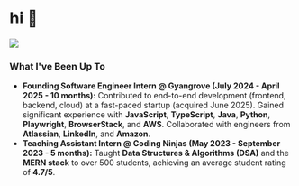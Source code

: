 # hi 👋

![](http://github-profile-summary-cards.vercel.app/api/cards/profile-details?username=Abhaydutt2003&theme=nord_dark) 

### What I've Been Up To
* **Founding Software Engineer Intern @ Gyangrove (July 2024 - April 2025 - 10 months):** Contributed to end-to-end development (frontend, backend, cloud) at a fast-paced startup (acquired June 2025). Gained significant experience with **JavaScript**, **TypeScript**, **Java**, **Python**, **Playwright**, **BrowserStack**, and **AWS**. Collaborated with engineers from **Atlassian**, **LinkedIn**, and **Amazon**.
* **Teaching Assistant Intern @ Coding Ninjas (May 2023 - September 2023 - 5 months):** Taught **Data Structures & Algorithms (DSA)** and the **MERN stack** to over 500 students, achieving an average student rating of **4.7/5**.
